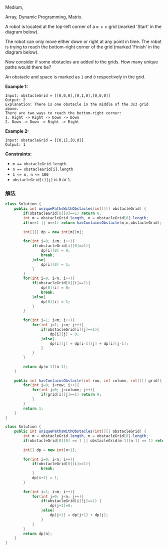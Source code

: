 Medium, 

Array, Dynamic Programming, Matrix.

A robot is located at the top-left corner of a `m x n` grid (marked 'Start' in the diagram below).

The robot can only move either down or right at any point in time. The robot is trying to reach the bottom-right corner of the grid (marked 'Finish' in the diagram below).

Now consider if some obstacles are added to the grids. How many unique paths would there be?

An obstacle and space is marked as `1` and `0` respectively in the grid.

**Example 1:**
```
Input: obstacleGrid = [[0,0,0],[0,1,0],[0,0,0]]
Output: 2
Explanation: There is one obstacle in the middle of the 3x3 grid above.
There are two ways to reach the bottom-right corner:
1. Right -> Right -> Down -> Down
2. Down -> Down -> Right -> Right

```

**Example 2:**
```
Input: obstacleGrid = [[0,1],[0,0]]
Output: 1
```

**Constraints:**

- `m == obstacleGrid.length`
- `n == obstacleGrid[i].length`
- `1 <= m, n <= 100`
- `obstacleGrid[i][j]` is `0` or `1`.

### 解法

```java
class Solution {
    public int uniquePathsWithObstacles(int[][] obstacleGrid) {
        if(obstacleGrid[0][0]==1) return 0;        
        int m = obstacleGrid.length, n = obstacleGrid[0].length;
        if(m==1 || n==1) return hasContainsObstacle(m,n,obstacleGrid);
        
        int[][] dp = new int[m][n];
        
        for(int i=0; i<m; i++){
            if(obstacleGrid[i][0]==1){
                dp[i][0] = 0;
                break;
            }else{
                dp[i][0] = 1;
            }
        }
        for(int i=0; i<n; i++){
            if(obstacleGrid[0][i]==1){
                dp[0][i] = 0;
                break;
            }else{
                dp[0][i] = 1;
            }
        }
        
        for(int i=1; i<m; i++){
            for(int j=1; j<n; j++){
                if(obstacleGrid[i][j]==1){
                    dp[i][j] = 0;
                }else{
                    dp[i][j] = dp[i-1][j] + dp[i][j-1];
                }
            }
        }
        
        return dp[m-1][n-1];
    }
    
    public int hasContainsObstacle(int row, int column, int[][] grid){
        for(int i=0; i<row; i++){
            for(int j=0; j<column; j++){
                if(grid[i][j]==1) return 0;
            }
        }
        return 1;
    }
}
```

```java
class Solution {
    public int uniquePathsWithObstacles(int[][] obstacleGrid) {
        int m = obstacleGrid.length, n = obstacleGrid[0].length;
        if(obstacleGrid[0][0] == 1 || obstacleGrid[m-1][n-1] == 1) return 0;
        
        int[] dp = new int[n+1];
        
        for(int i=0; i<n; i++){
            if(obstacleGrid[0][i]==1){
                break;
            }
            dp[i+1] = 1;
        }
        
        for(int i=1; i<m; i++){
            for(int j=0; j<n; j++){
                if(obstacleGrid[i][j]==1) {
                    dp[j+1]=0;
                }else{
                    dp[j+1] = dp[j+1] + dp[j];
                }
            }
        }
        return dp[n];
    }
}
```